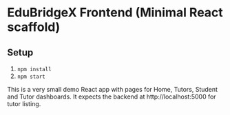 # EduBridgeX Frontend (Minimal React scaffold)

## Setup
1. `npm install`
2. `npm start`

This is a very small demo React app with pages for Home, Tutors, Student and Tutor dashboards.
It expects the backend at http://localhost:5000 for tutor listing.
